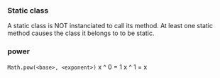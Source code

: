 ### Static class
A static class is NOT instanciated to call its method. At least one static method causes the class it belongs to to be static.

### power
`Math.pow(<base>, <exponent>)`
x ^ 0 = 1
x ^ 1 = x